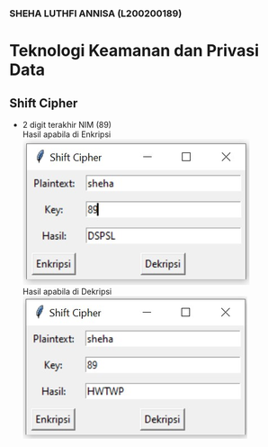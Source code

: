 ### SHEHA LUTHFI ANNISA (L200200189)
# Teknologi Keamanan dan Privasi Data

## Shift Cipher
- 2 digit terakhir NIM (89)
<br>Hasil apabila di Enkripsi
<br>![shiftcipher1](1.jpg)
<br>Hasil apabila di Dekripsi
<br>![shiftcipher2](2.jpg)
